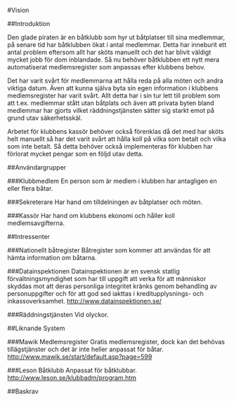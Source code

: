 #Vision

##Introduktion

Den glade piraten är en båtklubb som hyr ut båtplatser till sina medlemmar, på senare tid har båtklubben ökat i antal medlemmar. Detta har inneburit ett antal problem eftersom allt har sköts manuellt och det har blivit väldigt mycket jobb för dom inblandade. Så nu behöver båtklubben ett nytt mera automatiserat medlemsregister som anpassas efter klubbens behov. 

Det har varit svårt för medlemmarna att hålla reda på alla möten och andra viktiga datum. Även att kunna själva byta sin egen information i klubbens medlemsregister har varit svårt. Allt detta har i sin tur lett till problem som att t.ex. medlemmar stått utan båtplats och även att privata byten bland medlemmar har gjorts vilket räddningstjänsten sätter sig starkt emot på grund utav säkerhetsskäl. 

Arbetet för klubbens kassör behöver också förenklas då det med har sköts helt manuellt så har det varit svårt att hålla koll på vilka som betalt och vilka som inte betalt. Så detta behöver också implementeras för klubben har förlorat mycket pengar som en följd utav detta.

##Användargrupper

###Klubbmedlem
En person som är medlem i klubben har antagligen en eller flera båtar.

###Sekreterare
Har hand om tilldelningen av båtplatser och möten.

###Kassör
Har hand om klubbens ekonomi och håller koll medlemsavgifterna.


##Intressenter

###Nationellt båtregister
Båtregister som kommer att användas för att hämta information om båtarna.

###Datainspektionen
Datainspektionen är en svensk statlig förvaltningsmyndighet som har till uppgift att verka för att människor skyddas mot att deras personliga integritet kränks genom behandling av personuppgifter och för att god sed iakttas i kreditupplysnings- och inkassoverksamhet. http://www.datainspektionen.se/

###Räddningstjänsten
Vid olyckor.

##Liknande System

###Mawik Medlemsregister
Gratis medlemsregister, dock kan det behövas tillägstjänster och det är inte heller anpassat för båtar. http://www.mawik.se/start/default.asp?page=599

###Leson Båtklubb
Anpassat för båtklubbar. http://www.leson.se/klubbadm/program.htm

##Baskrav
